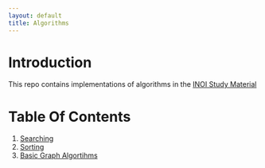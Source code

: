 ```yaml
---
layout: default
title: Algorithms
---
```


# Introduction
This repo contains implementations of algorithms in the [INOI Study Material](https://www.iarcs.org.in/inoi/online-study-material/topics/introduction.php)

# Table Of Contents
1. [Searching](searching/)
2. [Sorting]()
3. [Basic Graph Algortihms]()